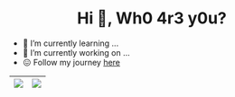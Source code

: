 <!--
**idk-wh0am1/idk-wh0am1** is a ✨ _special_ ✨ repository because its `README.md` (this file) appears on your GitHub profile.
### Hi there 👋

Here are some ideas to get you started:

- 🔭 I’m currently working on ...
- 🌱 I’m currently learning ...
- 👯 I’m looking to collaborate on ...
- 🤔 I’m looking for help with ...
- 💬 Ask me about ...
- 📫 How to reach me: ...
- 😄 Pronouns: ...
- ⚡ Fun fact: ...
-->

<h1 align="center">Hi 👋, Wh0 4r3 y0u?</h1>

- 🌱 I’m currently learning ...
- 🔭 I’m currently working on ...
- 😖 Follow my journey [here](https://viensea1106.github.io/)

| <img src="https://github-readme-stats.vercel.app/api?username=viensea1106&show_icons=true&theme=transparent"> | <img src="https://github-readme-stats.vercel.app/api/top-langs/?username=viensea1106&layout=compact&theme=transparent"> |
| ------------- | ------------- |
